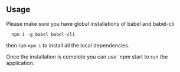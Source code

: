 ## Usage

Please make sure you have global installations of babel and babel-cli

```
  npm i -g babel babel-cli
```

then run `npm i` to install all the local dependencies.

Once the installation is complete you can use `npm start to run the application.
